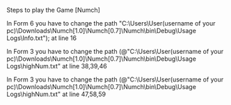 Steps to play the Game [Numch]




In Form 6 you have to change the path "C:\\Users\\User(username of your pc)\\Downloads\\Numch[1.0]\\Numch[0.7]\\Numch\\bin\\Debug\\Usage Logs\\Info.txt"); at line 16


In Form 3 you have to change the path  (@"C:\\Users\\User(username of your pc)\\Downloads\\Numch[1.0]\\Numch[0.7]\\Numch\\bin\\Debug\\Usage Logs\\highNum.txt" at line 38,39,46




In Form 3 you have to change the path  (@"C:\\Users\\User(username of your pc)\\Downloads\\Numch[1.0]\\Numch[0.7]\\Numch\\bin\\Debug\\Usage Logs\\highNum.txt" at line 47,58,59

